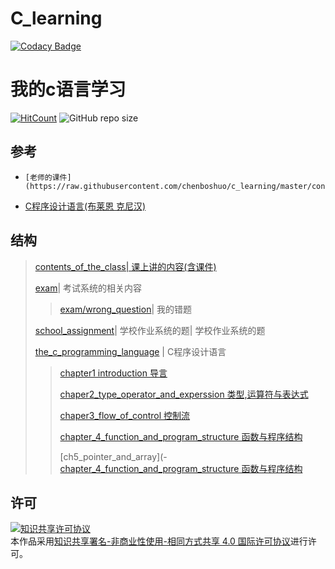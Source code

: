 # C_learning

[![Codacy Badge](https://api.codacy.com/project/badge/Grade/23560a0e52e04350a73b8dc903a72857)](https://app.codacy.com/app/chenboshuo/c_learning?utm_source=github.com&utm_medium=referral&utm_content=chenboshuo/c_learning&utm_campaign=Badge_Grade_Dashboard)

# 我的c语言学习

[![HitCount](http://hits.dwyl.io/chenboshuo/githubcom/chenboshuo/c_learning.svg)](http://hits.dwyl.io/chenboshuo/githubcom/chenboshuo/c_learning)
![GitHub repo size](https://img.shields.io/github/repo-size/chenboshuo/c_learning.svg)

## 参考
-     [老师的课件](https://raw.githubusercontent.com/chenboshuo/c_learning/master/contents_of_the_class/courseware.ppt)
-   [C程序设计语言(布莱恩 克尼汉)](https://m.tb.cn/h.3Imiy0Z)


## 结构
> [contents_of_the_class| 课上讲的内容(含课件)](https://github.com/chenboshuo/c_learning/tree/master/contents_of_the_class)
>
> [exam](https://github.com/chenboshuo/c_learning/tree/master/exam)| 考试系统的相关内容
>> [exam/wrong_question](https://github.com/chenboshuo/c_learning/tree/master/exam/wrong_question)| 我的错题
>
> [school_assignment](https://github.com/chenboshuo/c_learning/tree/master/school_assignment)| 学校作业系统的题| 学校作业系统的题
>
> [the_c_programming_language](https://github.com/chenboshuo/c_learning/tree/master/the_c_programming_language) | C程序设计语言
>> [chapter1 introduction 导言](./the_c_programming_language/chapter1_introduction)
>>
>>[chaper2_type_operator_and_experssion 类型,运算符与表达式](./the_c_programming_language/chaper2_type_operator_and_experssion)
>>
>> [chaper3_flow_of_control 控制流](./the_c_programming_language/chaper3_flow_of_control)
>>
>> [chapter_4_function_and_program_structure 函数与程序结构](./the_c_programming_language/chaper2_type_operator_and_experssion./chapter_4_function_and_program_structure)
>>
>> [ch5_pointer_and_array](- [chapter_4_function_and_program_structure 函数与程序结构](./the_c_programming_language/chaper2_type_operator_and_experssion/ch5_pointer_and_array)
>


## 许可
<a rel="license" href="http://creativecommons.org/licenses/by-nc-sa/4.0/"><img alt="知识共享许可协议" style="border-width:0" src="https://i.creativecommons.org/l/by-nc-sa/4.0/88x31.png" /></a><br />本作品采用<a rel="license" href="http://creativecommons.org/licenses/by-nc-sa/4.0/">知识共享署名-非商业性使用-相同方式共享 4.0 国际许可协议</a>进行许可。
